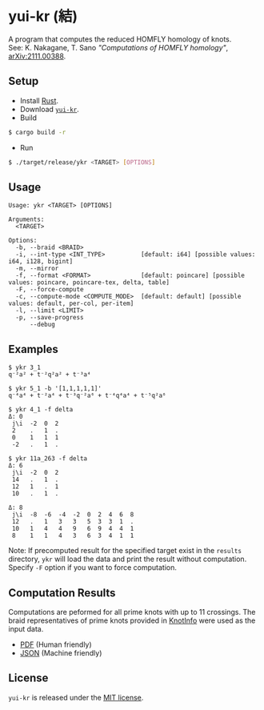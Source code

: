 # yui-kr (結)

A program that computes the reduced HOMFLY homology of knots.   
See: K. Nakagane, T. Sano *"Computations of HOMFLY homology"*, [arXiv:2111.00388](https://arxiv.org/abs/2111.00388).

## Setup

* Install [Rust](https://www.rust-lang.org/tools/install).
* Download [`yui-kr`](https://github.com/taketo1024/yui-kr.git).
* Build

```sh
$ cargo build -r
```

* Run

```sh
$ ./target/release/ykr <TARGET> [OPTIONS]
```

## Usage 

```
Usage: ykr <TARGET> [OPTIONS]

Arguments:
  <TARGET>  

Options:
  -b, --braid <BRAID>                
  -i, --int-type <INT_TYPE>          [default: i64] [possible values: i64, i128, bigint]
  -m, --mirror                       
  -f, --format <FORMAT>              [default: poincare] [possible values: poincare, poincare-tex, delta, table]
  -F, --force-compute                
  -c, --compute-mode <COMPUTE_MODE>  [default: default] [possible values: default, per-col, per-item]
  -l, --limit <LIMIT>                
  -p, --save-progress                
      --debug                        
```

## Examples 

```
$ ykr 3_1
q⁻²a² + t⁻²q²a² + t⁻³a⁴
```

```
$ ykr 5_1 -b '[1,1,1,1,1]'
q⁻⁴a⁴ + t⁻²a⁴ + t⁻³q⁻²a⁶ + t⁻⁴q⁴a⁴ + t⁻⁵q²a⁶
```

```
$ ykr 4_1 -f delta
Δ: 0
 j\i  -2  0  2 
 2    .   1  . 
 0    1   1  1 
 -2   .   1  .
 ```

```
$ ykr 11a_263 -f delta
Δ: 6
 j\i  -2  0  2 
 14   .   1  . 
 12   1   .  1 
 10   .   1  . 

Δ: 8
 j\i  -8  -6  -4  -2  0  2  4  6  8 
 12   .   1   3   3   5  3  3  1  . 
 10   1   4   4   9   6  9  4  4  1 
 8    1   1   4   3   6  3  4  1  1 
```

Note: If precomputed result for the specified target exist in the `results` directory, `ykr` will load the data and print the result without computation. Specify `-F` option if you want to force computation. 

## Computation Results

Computations are peformed for all prime knots with up to 11 crossings. The braid representatives of prime knots provided in [KnotInfo](https://knotinfo.math.indiana.edu) were used as the input data.

* [PDF](results.pdf) (Human friendly)
* [JSON](results/) (Machine friendly)

## License
`yui-kr` is released under the [MIT license](LICENSE).
